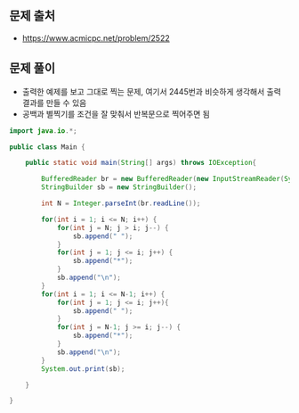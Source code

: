 ## 문제 출처
- https://www.acmicpc.net/problem/2522

## 문제 풀이
- 출력한 예제를 보고 그대로 찍는 문제, 여기서 2445번과 비슷하게 생각해서 출력 결과를 만들 수 있음
- 공백과 별찍기를 조건을 잘 맞춰서 반복문으로 찍어주면 됨
```java
import java.io.*;

public class Main {

    public static void main(String[] args) throws IOException{

        BufferedReader br = new BufferedReader(new InputStreamReader(System.in));
        StringBuilder sb = new StringBuilder();

        int N = Integer.parseInt(br.readLine());

        for(int i = 1; i <= N; i++) {
            for(int j = N; j > i; j--) {
                sb.append(" ");
            }
            for(int j = 1; j <= i; j++) {
                sb.append("*");
            }
            sb.append("\n");
        }
        for(int i = 1; i <= N-1; i++) {
            for(int j = 1; j <= i; j++){
                sb.append(" ");
            }
            for(int j = N-1; j >= i; j--) {
                sb.append("*");
            }
            sb.append("\n");
        }
        System.out.print(sb);

    }

}
```